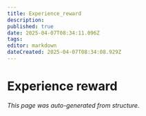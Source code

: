 ```yaml
---
title: Experience_reward
description: 
published: true
date: 2025-04-07T08:34:11.096Z
tags: 
editor: markdown
dateCreated: 2025-04-07T08:34:08.929Z
---
```


# Experience reward

*This page was auto-generated from structure.*